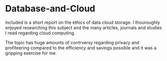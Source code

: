 # Database-and-Cloud
Included is a short report on the ethics of data cloud storage. I thouroughly enjoyed researching this subject and the many articles, journals and studies I read regarding cloud computing.

The topic has huge amounts of contrversy regarding privacy and profiteering compared to the efficiency and savings possible and it was a gripping exercise for me.
